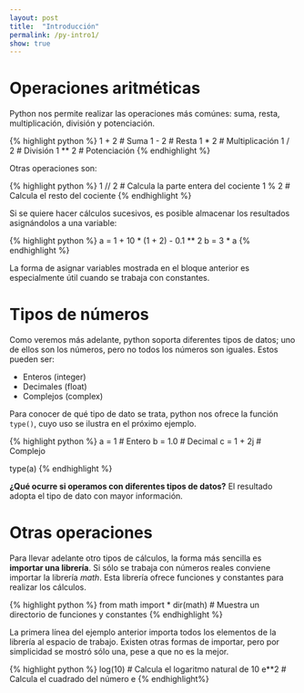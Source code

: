 ```yaml
---
layout: post
title:  "Introducción"
permalink: /py-intro1/
show: true
---
```

# Operaciones aritméticas
Python nos permite realizar las operaciones más comúnes: suma, resta, multiplicación, división y potenciación.

{% highlight python %}
1 + 2 # Suma
1 - 2 # Resta
1 * 2 # Multiplicación
1 / 2 # División
1 ** 2 # Potenciación
{% endhighlight %}

Otras operaciones son:

{% highlight python %}
1 // 2 # Calcula la parte entera del cociente
1 % 2 # Calcula el resto del cociente
{% endhighlight %}

Si se quiere hacer cálculos sucesivos, es posible almacenar los resultados asignándolos a una variable:

{% highlight python %}
a = 1 + 10 * (1 + 2) - 0.1 ** 2
b = 3 * a
{% endhighlight %}

La forma de asignar variables mostrada en el bloque anterior es especialmente útil cuando se trabaja con constantes.

# Tipos de números
Como veremos más adelante, python soporta diferentes tipos de datos; uno de ellos son los números, pero no todos los números son iguales. Estos pueden ser:

- Enteros (integer)
- Decimales (float)
- Complejos (complex)

Para conocer de qué tipo de dato se trata, python nos ofrece la función `type()`, cuyo uso se ilustra en el próximo ejemplo.

{% highlight python %}
a = 1 # Entero
b = 1.0 # Decimal
c = 1 + 2j # Complejo

type(a)
{% endhighlight %}

**¿Qué ocurre si operamos con diferentes tipos de datos?** El resultado adopta el tipo de dato con mayor información.

# Otras operaciones

Para llevar adelante otro tipos de cálculos, la forma más sencilla es **importar una librería**. Si sólo se trabaja con números reales conviene importar la librería _math_. Esta librería ofrece funciones y constantes para realizar los cálculos.

{% highlight python %}
from math import *
dir(math) # Muestra un directorio de funciones y constantes
{% endhighlight %}

La primera línea del ejemplo anterior importa todos los elementos de la librería al espacio de trabajo. Existen otras formas de importar, pero por simplicidad se mostró sólo una, pese a que no es la mejor.

{% highlight python %}
log(10) # Calcula el logaritmo natural de 10
e**2 # Calcula el cuadrado del número e
{% endhighlight%}
 
